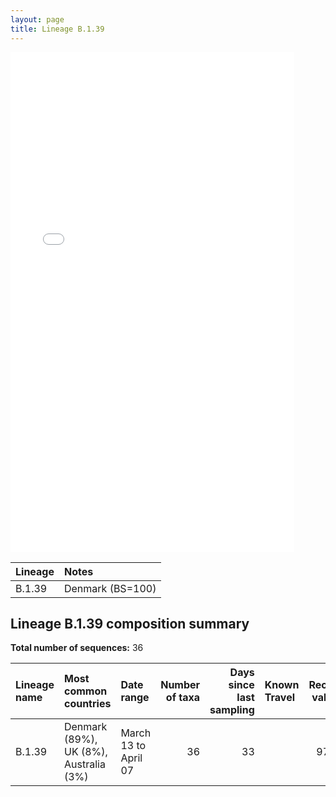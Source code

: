 ```yaml
---
layout: page
title: Lineage B.1.39
---
```




<embed src="../assets/images/B.1.39.pdf" type="application/pdf" width="90%" height="800px" />


| Lineage | Notes |
|:-----|:-----|
| B.1.39 | Denmark (BS=100) |

<h2>Lineage B.1.39 composition summary </h2>

<strong>Total number of sequences:</strong> 36

| Lineage name | Most common countries | Date range | Number of taxa |  Days since last sampling | Known Travel | Recall value |
|:-----|:-----|:-------|-------:|-------:|:---------|--------:|
| B.1.39 | Denmark (89%), UK (8%), Australia (3%) | March 13 to April 07 | 36 | 33 |  | 97.3 |
